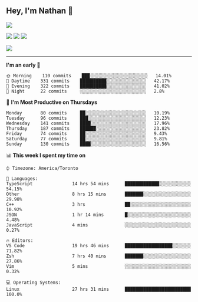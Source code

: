 ## Hey, I'm Nathan 👋

![](https://visitor-badge.laobi.icu/badge?page_id=nathan13888.visiter.badge)

[![](https://img.shields.io/badge/OS-Ubuntu-blue?style=flat-square&logo=ubuntu&logoColor=white)](https://en.wikipedia.org/wiki/Linux)
[![](https://img.shields.io/badge/Editor-VSCodeInsiders-blue?style=flat-square&logo=visual-studio-code&logoColor=white)](https://code.visualstudio.com/)
[![](https://img.shields.io/badge/Editor-Neovim-blue?style=flat-square&logo=vim&logoColor=white)](https://github.com/neovim/neovim)

![](https://github-readme-stats.vercel.app/api?username=Nathan13888&show_icons=true&theme=dracula&hide=stars&count_private=true)

---

<!--START_SECTION:waka-->
**I'm an early 🐤** 

```text
🌞 Morning    110 commits    ███░░░░░░░░░░░░░░░░░░░░░░   14.01% 
🌆 Daytime    331 commits    ██████████░░░░░░░░░░░░░░░   42.17% 
🌃 Evening    322 commits    ██████████░░░░░░░░░░░░░░░   41.02% 
🌙 Night      22 commits     ░░░░░░░░░░░░░░░░░░░░░░░░░   2.8%

```
📅 **I'm Most Productive on Thursdays** 

```text
Monday       80 commits     ██░░░░░░░░░░░░░░░░░░░░░░░   10.19% 
Tuesday      96 commits     ███░░░░░░░░░░░░░░░░░░░░░░   12.23% 
Wednesday    141 commits    ████░░░░░░░░░░░░░░░░░░░░░   17.96% 
Thursday     187 commits    ██████░░░░░░░░░░░░░░░░░░░   23.82% 
Friday       74 commits     ██░░░░░░░░░░░░░░░░░░░░░░░   9.43% 
Saturday     77 commits     ██░░░░░░░░░░░░░░░░░░░░░░░   9.81% 
Sunday       130 commits    ████░░░░░░░░░░░░░░░░░░░░░   16.56%

```


📊 **This week I spent my time on** 

```text
⌚︎ Timezone: America/Toronto

💬 Languages: 
TypeScript               14 hrs 54 mins      █████████████░░░░░░░░░░░░   54.15% 
Other                    8 hrs 15 mins       ███████░░░░░░░░░░░░░░░░░░   29.98% 
C++                      3 hrs               ██░░░░░░░░░░░░░░░░░░░░░░░   10.92% 
JSON                     1 hr 14 mins        █░░░░░░░░░░░░░░░░░░░░░░░░   4.48% 
JavaScript               4 mins              ░░░░░░░░░░░░░░░░░░░░░░░░░   0.27%

🔥 Editors: 
VS Code                  19 hrs 46 mins      ██████████████████░░░░░░░   71.82% 
Zsh                      7 hrs 40 mins       ███████░░░░░░░░░░░░░░░░░░   27.86% 
Vim                      5 mins              ░░░░░░░░░░░░░░░░░░░░░░░░░   0.32%

💻 Operating Systems: 
Linux                    27 hrs 31 mins      █████████████████████████   100.0%

```


<!--END_SECTION:waka-->
